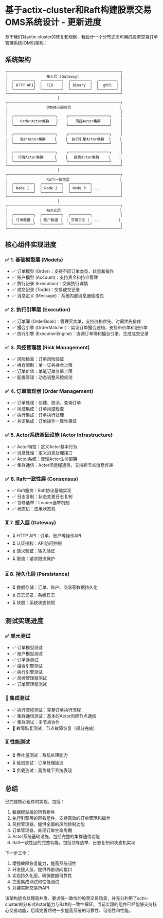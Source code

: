 # 基于actix-cluster和Raft构建股票交易OMS系统设计 - 更新进度

基于我们对actix-cluster的修复和观察，我设计一个分布式高可用的股票交易订单管理系统(OMS)架构：

## 系统架构

```
┌────────────────────────────────────────────────────┐
│                  接入层 (Gateway)                   │
│  ┌─────────┐  ┌─────────┐  ┌─────────┐  ┌────────┐ │
│  │ HTTP API│  │  FIX    │  │ Binary  │  │  gRPC  │ │
│  └─────────┘  └─────────┘  └─────────┘  └────────┘ │
└────────────────────────────────────────────────────┘
                        │
┌────────────────────────────────────────────────────┐
│                  OMS核心服务层                      │
│                                                    │
│  ┌───────────────────┐    ┌───────────────────┐    │
│  │   OrderActor集群   │    │   风控Actor集群    │    │
│  └───────────────────┘    └───────────────────┘    │
│                                                    │
│  ┌───────────────────┐    ┌───────────────────┐    │
│  │   账户Actor集群    │    │  执行引擎Actor集群  │    │
│  └───────────────────┘    └───────────────────┘    │
│                                                    │
│  ┌───────────────────┐    ┌───────────────────┐    │
│  │  行情Actor集群     │    │   报表Actor集群    │    │
│  └───────────────────┘    └───────────────────┘    │
└────────────────────────────────────────────────────┘
                        │
┌────────────────────────────────────────────────────┐
│                  Raft一致性层                       │
│  ┌─────────┐  ┌─────────┐  ┌─────────┐             │
│  │ Node 1  │  │ Node 2  │  │ Node 3  │ ...         │
│  └─────────┘  └─────────┘  └─────────┘             │
└────────────────────────────────────────────────────┘
                        │
┌────────────────────────────────────────────────────┐
│                  持久化层                           │
│  ┌─────────┐  ┌─────────┐  ┌─────────┐             │
│  │ 订单数据 │  │ 账户数据 │  │ 交易日志 │ ...         │
│  └─────────┘  └─────────┘  └─────────┘             │
└────────────────────────────────────────────────────┘
```

## 核心组件实现进度

### ✅ 1. 基础模型层 (Models)

- ✅ 订单模型 (Order)：支持不同订单类型、状态和操作
- ✅ 账户模型 (Account)：支持资金和持仓管理
- ✅ 执行记录 (Execution)：交易执行详情
- ✅ 成交记录 (Trade)：交易成交记录
- ✅ 消息定义 (Message)：系统内部消息通信格式

### ✅ 2. 执行引擎层 (Execution)

- ✅ 订单簿 (OrderBook)：管理买卖单，支持价格优先、时间优先排序
- ✅ 撮合引擎 (OrderMatcher)：实现订单撮合逻辑，支持市价单和限价单
- ✅ 执行引擎 (ExecutionEngine)：协调订单簿和撮合引擎，生成成交记录

### ✅ 3. 风控管理器 (Risk Management)

- ✅ 风险检查：订单风险验证
- ✅ 持仓限制：单一证券持仓上限
- ✅ 订单价值：单笔订单价值上限
- ✅ 配置管理：动态调整风控规则

### ✅ 4. 订单管理器 (Order Management)

- ✅ 订单处理：创建、取消、查询订单
- ✅ 风控集成：订单风控检查
- ✅ 执行集成：订单执行处理
- ✅ 共识集成：订单操作一致性保证

### ✅ 5. Actor系统基础设施 (Actor Infrastructure)

- ✅ Actor特性：定义Actor基本行为
- ✅ 消息处理：定义消息处理接口
- ✅ Actor系统：管理Actor生命周期
- ✅ 集群通信：Actor间远程通信，支持跨节点消息传递

### ✅ 6. Raft一致性层 (Consensus)

- ✅ Raft服务：Raft协议基础实现
- ✅ 日志复制：状态变更日志复制
- ✅ 领导选举：Leader选举机制
- ✅ 状态机：应用状态机

### ⏳ 7. 接入层 (Gateway)

- ⏳ HTTP API：订单、账户等操作API
- ⏳ 认证授权：API访问控制
- ⏳ 请求验证：输入验证
- ⏳ 限流：请求限流保护

### ⏳ 8. 持久化层 (Persistence)

- ⏳ 数据存储：订单、账户、交易等数据持久化
- ⏳ 日志记录：系统日志
- ⏳ 快照：系统状态快照

## 测试实现进度

### ✅ 单元测试

- ✅ 订单模型测试
- ✅ 账户模型测试 
- ✅ 订单簿测试
- ✅ 撮合引擎测试
- ✅ 执行引擎测试
- ✅ 风控管理器测试
- ✅ 订单管理器测试

### 🔄 集成测试

- ✅ 执行流程测试：完整订单执行流程
- ✅ 集群通信测试：基本的Actor间跨节点通信
- ✅ 集群测试：多节点协作
- 🔄 故障恢复测试：节点故障恢复（部分完成）

### ⏳ 性能测试

- ⏳ 吞吐量测试：系统处理能力
- ⏳ 延迟测试：订单处理延迟
- ⏳ 负载测试：高负载下系统表现

## 总结

已完成核心组件的实现，包括：
1. 数据模型层的所有组件
2. 执行引擎层的所有组件，支持高效的订单管理和撮合
3. 风控管理器，提供全面的风险控制功能
4. 订单管理器，处理订单生命周期
5. Actor系统基础设施，包括完整的集群通信功能
6. Raft一致性层的完整功能，包括领导选举、日志复制和状态机实现

下一步工作：
1. 增强故障恢复能力，提高系统韧性
2. 开发接入层，提供外部访问接口
3. 实现持久化层，确保数据可靠性
4. 完善集成测试和性能测试
5. 对接实际交易所API

该架构适合处理高并发、要求强一致性的股票交易场景，并充分利用了actix-cluster的分布式Actor能力与Raft的一致性保证。当前实现的组件已经能够支持核心交易功能，后续完善将进一步提高系统的可靠性、可用性和性能。
